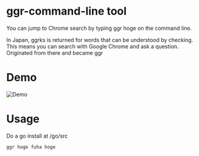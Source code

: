 # ggr-command-line tool
You can jump to Chrome search by typing ggr hoge on the command line.

In Japan, ggrks is returned for words that can be understood by checking. This means you can search with Google Chrome and ask a question. Originated from there and became ggr


# Demo

![Demo](https://user-images.githubusercontent.com/30275825/75097848-a3fdfe80-55f2-11ea-83d2-1436222ecda1.gif)


# Usage


Do a go install at /go/src
```
ggr hoge fuha hoge 
```

